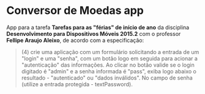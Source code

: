 # Conversor de Moedas app

App para a tarefa **Tarefas para as "férias" de início de ano** da disciplina **Desenvolvimento para Dispositivos Móveis 2015.2** com o professor **Fellipe Araujo Aleixo**, de acordo com a especificação:

> (4) crie uma aplicação com um formulário solicitando a entrada de um "login" e uma "senha", com um botão logo em seguida para acionar a "autenticação" das informações. Ao clicar no botão valide se o login digitado é "admin" e a senha informada é "pass", exiba logo abaixo o resultado - "autenticado" ou "dados inválidos". No campo de senha (utilize a entrada protegida - textPassword).


